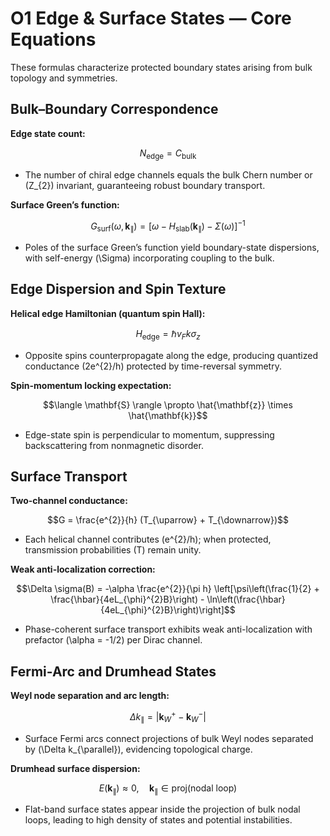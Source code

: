 # O1 Edge & Surface States — Core Equations

These formulas characterize protected boundary states arising from bulk topology and symmetries.

## Bulk–Boundary Correspondence
**Edge state count:**

$$N_{\mathrm{edge}} = C_{\mathrm{bulk}}$$

- The number of chiral edge channels equals the bulk Chern number or \(Z_{2}\) invariant, guaranteeing robust boundary transport.

**Surface Green’s function:**

$$G_{\mathrm{surf}}(\omega, \mathbf{k}_{\parallel}) = \left[\omega - H_{\mathrm{slab}}(\mathbf{k}_{\parallel}) - \Sigma(\omega)\right]^{-1}$$

- Poles of the surface Green’s function yield boundary-state dispersions, with self-energy \(\Sigma\) incorporating coupling to the bulk.

## Edge Dispersion and Spin Texture
**Helical edge Hamiltonian (quantum spin Hall):**

$$H_{\mathrm{edge}} = \hbar v_{F} k \sigma_{z}$$

- Opposite spins counterpropagate along the edge, producing quantized conductance \(2e^{2}/h\) protected by time-reversal symmetry.

**Spin-momentum locking expectation:**

$$\langle \mathbf{S} \rangle \propto \hat{\mathbf{z}} \times \hat{\mathbf{k}}$$

- Edge-state spin is perpendicular to momentum, suppressing backscattering from nonmagnetic disorder.

## Surface Transport
**Two-channel conductance:**

$$G = \frac{e^{2}}{h} (T_{\uparrow} + T_{\downarrow})$$

- Each helical channel contributes \(e^{2}/h\); when protected, transmission probabilities \(T\) remain unity.

**Weak anti-localization correction:**

$$\Delta \sigma(B) = -\alpha \frac{e^{2}}{\pi h} \left[\psi\left(\frac{1}{2} + \frac{\hbar}{4eL_{\phi}^{2}B}\right) - \ln\left(\frac{\hbar}{4eL_{\phi}^{2}B}\right)\right]$$

- Phase-coherent surface transport exhibits weak anti-localization with prefactor \(\alpha = -1/2\) per Dirac channel.

## Fermi-Arc and Drumhead States
**Weyl node separation and arc length:**

$$\Delta k_{\parallel} = \lvert \mathbf{k}_{W}^{+} - \mathbf{k}_{W}^{-} \rvert$$

- Surface Fermi arcs connect projections of bulk Weyl nodes separated by \(\Delta k_{\parallel}\), evidencing topological charge.

**Drumhead surface dispersion:**

$$E(\mathbf{k}_{\parallel}) \approx 0, \quad \mathbf{k}_{\parallel} \in \mathrm{proj}(\mathrm{nodal\ loop})$$

- Flat-band surface states appear inside the projection of bulk nodal loops, leading to high density of states and potential instabilities.
